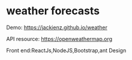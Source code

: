 # weather forecasts

Demo: https://jackienz.github.io/weather

API resource: https://openweathermap.org

Front end:ReactJs,NodeJS,Bootstrap,ant Design

